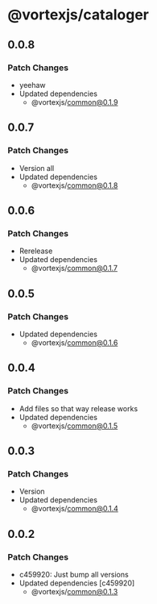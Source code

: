 # @vortexjs/cataloger

## 0.0.8

### Patch Changes

- yeehaw
- Updated dependencies
  - @vortexjs/common@0.1.9

## 0.0.7

### Patch Changes

- Version all
- Updated dependencies
  - @vortexjs/common@0.1.8

## 0.0.6

### Patch Changes

- Rerelease
- Updated dependencies
  - @vortexjs/common@0.1.7

## 0.0.5

### Patch Changes

- Updated dependencies
  - @vortexjs/common@0.1.6

## 0.0.4

### Patch Changes

- Add files so that way release works
- Updated dependencies
  - @vortexjs/common@0.1.5

## 0.0.3

### Patch Changes

- Version
- Updated dependencies
  - @vortexjs/common@0.1.4

## 0.0.2

### Patch Changes

- c459920: Just bump all versions
- Updated dependencies [c459920]
  - @vortexjs/common@0.1.3
